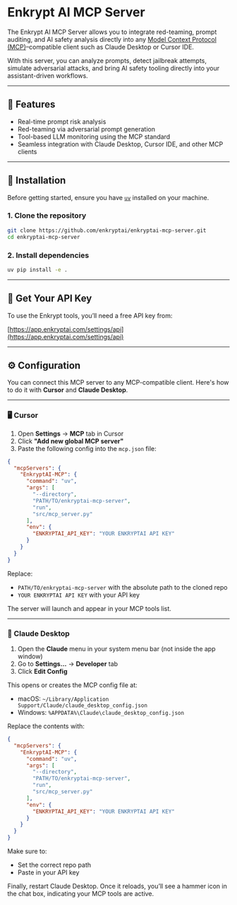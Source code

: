 # Enkrypt AI MCP Server

The Enkrypt AI MCP Server allows you to integrate red-teaming, prompt auditing, and AI safety analysis directly into any [Model Context Protocol (MCP)]([https://docs.anthropic.com/claude/docs/mcp](https://modelcontextprotocol.io/introduction))–compatible client such as Claude Desktop or Cursor IDE.

With this server, you can analyze prompts, detect jailbreak attempts, simulate adversarial attacks, and bring AI safety tooling directly into your assistant-driven workflows.

---

## 🚀 Features

- Real-time prompt risk analysis  
- Red-teaming via adversarial prompt generation  
- Tool-based LLM monitoring using the MCP standard  
- Seamless integration with Claude Desktop, Cursor IDE, and other MCP clients

---

## 💠 Installation

Before getting started, ensure you have [`uv`](https://docs.astral.sh/uv/getting-started/installation/) installed on your machine.

### 1. Clone the repository

```bash
git clone https://github.com/enkryptai/enkryptai-mcp-server.git
cd enkryptai-mcp-server
```

### 2. Install dependencies

```bash
uv pip install -e .
```

---

## 🔑 Get Your API Key

To use the Enkrypt tools, you’ll need a free API key from:

[https://app.enkryptai.com/settings/api](https://app.enkryptai.com/settings/api)

---

## ⚙️ Configuration

You can connect this MCP server to any MCP-compatible client. Here's how to do it with **Cursor** and **Claude Desktop**.

---

### 🖥️ Cursor

1. Open **Settings** → **MCP** tab in Cursor  
2. Click **"Add new global MCP server"**  
3. Paste the following config into the `mcp.json` file:

```json
{
  "mcpServers": {
    "EnkryptAI-MCP": {
      "command": "uv",
      "args": [
        "--directory",
        "PATH/TO/enkryptai-mcp-server",
        "run",
        "src/mcp_server.py"
      ],
      "env": {
        "ENKRYPTAI_API_KEY": "YOUR ENKRYPTAI API KEY"
      }
    }
  }
}
```

Replace:
- `PATH/TO/enkryptai-mcp-server` with the absolute path to the cloned repo
- `YOUR ENKRYPTAI API KEY` with your API key

The server will launch and appear in your MCP tools list.

---

### 💬 Claude Desktop

1. Open the **Claude** menu in your system menu bar (not inside the app window)  
2. Go to **Settings…** → **Developer** tab  
3. Click **Edit Config**

This opens or creates the MCP config file at:
- macOS: `~/Library/Application Support/Claude/claude_desktop_config.json`
- Windows: `%APPDATA%\Claude\claude_desktop_config.json`

Replace the contents with:

```json
{
  "mcpServers": {
    "EnkryptAI-MCP": {
      "command": "uv",
      "args": [
        "--directory",
        "PATH/TO/enkryptai-mcp-server",
        "run",
        "src/mcp_server.py"
      ],
      "env": {
        "ENKRYPTAI_API_KEY": "YOUR ENKRYPTAI API KEY"
      }
    }
  }
}
```

Make sure to:
- Set the correct repo path
- Paste in your API key

Finally, restart Claude Desktop. Once it reloads, you’ll see a hammer icon in the chat box, indicating your MCP tools are active.
